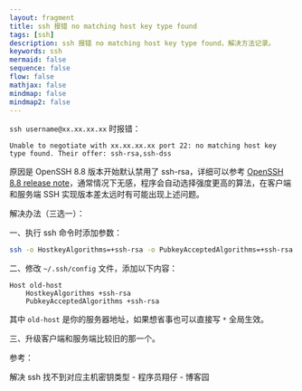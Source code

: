 ```yaml
---
layout: fragment
title: ssh 报错 no matching host key type found
tags: [ssh]
description: ssh 报错 no matching host key type found，解决方法记录。
keywords: ssh
mermaid: false
sequence: false
flow: false
mathjax: false
mindmap: false
mindmap2: false
---
```


`ssh username@xx.xx.xx.xx` 时报错：

```
Unable to negotiate with xx.xx.xx.xx port 22: no matching host key type found. Their offer: ssh-rsa,ssh-dss
```

原因是 OpenSSH 8.8 版本开始默认禁用了 ssh-rsa，详细可以参考 [OpenSSH 8.8 release note](https://www.openssh.com/txt/release-8.8)，通常情况下无感，程序会自动选择强度更高的算法，在客户端和服务端 SSH 实现版本差太远时有可能出现上述问题。

解决办法（三选一）：

一、执行 ssh 命令时添加参数：

```sh
ssh -o HostkeyAlgorithms=+ssh-rsa -o PubkeyAcceptedAlgorithms=+ssh-rsa username@xx.xx.xx.xx
```

二、修改 `~/.ssh/config` 文件，添加以下内容：

```
Host old-host
    HostkeyAlgorithms +ssh-rsa
	PubkeyAcceptedAlgorithms +ssh-rsa
```

其中 `old-host` 是你的服务器地址，如果想省事也可以直接写 `*` 全局生效。

三、升级客户端和服务端比较旧的那一个。

参考：

解决 ssh 找不到对应主机密钥类型 - 程序员翔仔 - 博客园
